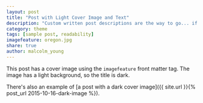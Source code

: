 ```yaml
---
layout: post
title: "Post with Light Cover Image and Text"
description: "Custom written post descriptions are the way to go... if you're not lazy."
category: theme
tags: [sample post, readability]
imagefeature: oregon.jpg
share: true
author: malcolm_young
---
```

This post has a cover image using the `imagefeature` front matter tag. The image has a light background, so the title is dark.

There's also an example of [a post with a dark cover image]({{ site.url }}{% post_url 2015-10-16-dark-image %}).

